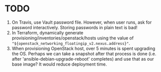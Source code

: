 # TODO

1. On Travis, use Vault password file. However, when user runs, ask for password interactively.
Storing passwords in plain text is bad!
1. In Terraform, dynamically generate provisioning/inventories/openstack/hosts using the value of
`"${openstack_networking_floatingip_v2.nexus.address}"`.
1. When provisioning OpenStack host, over 5 minutes is spent upgrading the OS. Perhaps we can take a snapshot after that process is done
(i.e. after 'ansible-debian-upgrade-reboot' completes) and use that as our base image? It would reduce deployment time.
